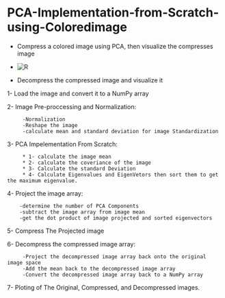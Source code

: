 # PCA-Implementation-from-Scratch-using-Coloredimage
- Compress a colored image using PCA, then visualize the compresses image

  
- ![R](https://github.com/sahar-hamdi/PCA-Implementation-from-Scratch-using-Coloredimage/assets/93557883/11d56360-afac-4d66-a968-d78f3804f748)


- Decompress the compressed image and visualize it



1- Load the image and convert it to a NumPy array

2- Image Pre-proccessing and Normalization:

         -Normalization
         -Reshape the image
         -calculate mean and standard deviation for image Standardization
         

3- PCA Impelementation From Scratch:

         * 1- calculate the image mean
         * 2- calculate the coveriance of the image
         * 3- Calculate the standard Deviation
         * 4- Calculate Eigenvalues and EigenVetors then sort them to get the maximum eigenvalue.

4- Project the image array:

        -determine the number of PCA Components
        -subtract the image array from image mean
        -get the dot product of image projected and sorted eigenvectors


5- Compress The Projected image

6- Decompress the compressed image array:

         -Project the decompressed image array back onto the original image space
         -Add the mean back to the decompressed image array
         -Convert the decompressed image array back to a NumPy array

  7- Ploting of The Original, Compressed, and Decompressed images.

